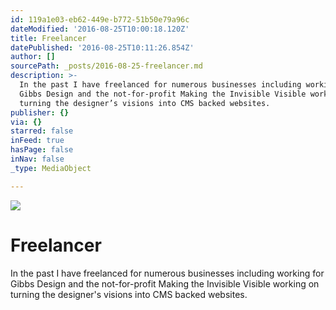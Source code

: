 ```yaml
---
id: 119a1e03-eb62-449e-b772-51b50e79a96c
dateModified: '2016-08-25T10:00:18.120Z'
title: Freelancer
datePublished: '2016-08-25T10:11:26.854Z'
author: []
sourcePath: _posts/2016-08-25-freelancer.md
description: >-
  In the past I have freelanced for numerous businesses including working for
  Gibbs Design and the not-for-profit Making the Invisible Visible working on
  turning the designer’s visions into CMS backed websites.
publisher: {}
via: {}
starred: false
inFeed: true
hasPage: false
inNav: false
_type: MediaObject

---
```

![](https://the-grid-user-content.s3-us-west-2.amazonaws.com/4f1788e4-b3a3-466d-b897-378b408ba07a.jpg)

# Freelancer

In the past I have freelanced for numerous businesses including working for Gibbs Design and the not-for-profit Making the Invisible Visible working on turning the designer's visions into CMS backed websites.